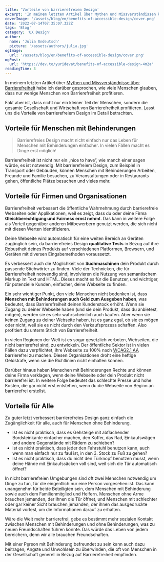 ```yaml
---
title: 'Vorteile von barrierefreiem Design'
excerpt: 'In meinem letzten Artikel über Mythen und Missverständissen über Barrierefreiheit habe ich darüber gesprochen, wie Menschen glauben, dass nur wenige Menschen von Barrierefreiheit profitieren. Fakt ist aber, dass nicht nur eine beachtliche Menge an Menschen von Barrierefreiheit profitiert, sondern die gesamte Gesellschaft, Wirtschaft ...'
coverImage: '/assets/blog/en/benefits-of-accessible-design/cover.png'
date: '2022-07-14T07:35:07.322Z'
tags: 'Blog'
category: 'UX Design'
author:
  name: 'Julia Undeutsch'
  picture: '/assets/authors/julia.jpg'
ogImage:
  url: '/assets/blog/en/benefits-of-accessible-design/cover.png'
ogPost:
  url: 'https://dev.to/yuridevat/benefits-of-accessible-design-4m2a'
readingTime: 3
---
```


In meinem letzten Artikel über [Mythen und Missverständnisse über Barrierefreiheit](https://www-accessibilityfirst.at/de/posts/myths-and-misconceptions-about-accessibility) habe ich darüber gesprochen, wie viele Menschen glauben, dass nur wenige Menschen von Barrierefreiheit profitieren.

Fakt aber ist, dass nicht nur ein kleiner Teil der Menschen, sondern die gesamte Gesellschaft und Wirtschaft von Barrierefreiheit profitieren. Lasst uns die Vorteile von barrierefreiem Design im Detail betrachten.

## Vorteile für Menschen mit Behinderungen

> Barrierefreies Design macht nicht einfach nur das Leben für Menschen mit Behinderungen einfacher. In vielen Fällen macht es Dinge erst möglich!

Barrierefreiheit ist nicht nur ein „nice to have“, wie manch einer sagen würde, es ist notwendig. Mit barrierefreiem Design, zum Beispiel in Transport oder Gebäuden, können Menschen mit Behinderungen Arbeiten, Freunde und Familie besuchen, zu Veranstaltungen oder in Restaurants gehen, öffentliche Plätze besuchen und vieles mehr.

## Vorteile für Firmen und Organisationen

Barrierefreiheit verbessert die öffentliche Wahrnehmung durch barrierefreie Webseiten oder Applikationen, weil es zeigt, dass du oder deine Firma **Gleichberechtigung und Fairness ernst nehmt**. Das kann in weitere Folge als Vorteil gegenüber anderen Mitbewerbern genutzt werden, die sich nicht mit diesen Werten identifizieren.

Deine Webseite wird automatisch für eine weiten Bereich an Geräten zugänglich sein, da barrierefreies Design **qualitative Tests** in Bezug auf ihre Robustheit deines Produkts auf verschiedenen Platformen, Browsern, und Geräten mit diversen Eingabemethoden voraussetzt.

Es verbessert auch die Möglichkeit von **Suchmaschinen** dein Produkt durch passende Stichwörter zu finden. Viele der Technicken, die für Barrierefreiheit notwendig sind, involvieren die Nutzung von semantischem Markup im Text und HTML. Dieses macht es für die Benutzer, und wichtiger, für potenzielle Kunden, einfacher, deine Webseite zu finden.

Ein sehr wichtiger Punkt, den viele Menschen nicht bedenken ist, dass **Menschen mit Behinderungen auch Geld zum Ausgeben haben**, was bedeutet, dass Barrierefreiheit deinen Kundenstock erhöht.
Wenn sie Zugang zu deiner Webseite haben (und sie dein Produkt, dass du anbietest, mögen), werden sie es sehr wahrscheinlich auch kaufen. Aber wenn sie keinen Zugang zu deiner Webseite haben, ist es ganz egal, ob sie es mögen oder nicht, weil sie es nicht durch den Verkaufsprozess schaffen. Also profitiert du unterm Strich von Barrierefreiheit.

In vielen Regionen der Welt ist es sogar gesetzlich verboten, Webseiten, die nicht barrierefrei sind, zu entwickeln. Der öffentliche Sektor ist in vielen Fällen dazu verpflichtet, ihre Webseite zu 100% nach [WCAG2.1 AA](https://www.w3.org/WAI/standards-guidelines/wcag/glance/) barrierefrei zu machen. Diesen Organisationen droht eine heftige Geldstrafe, wenn sie die Richtlinien nicht einhalten können.

Darüber hinaus haben Menschen mit Behinderungen Rechte und können deine Firma verklagen, wenn deine Webseite oder dein Produkt nicht barrierefrei ist. In weitere Folge bedeutet das schlechte Presse und hohe Kosten, die gar nicht erst entstehen, wenn du die Webseite von Beginn an barrierefrei erstellst.

## Vorteile für Alle

Zu guter letzt verbessert barrierefreies Design ganz einfach die Zugänglichkeit für alle, auch für Menschen ohne Behinderung.

- Ist es nicht praktisch, dass es Gehsteige mit abflachender Bordsteinkante einfacher machen, den Koffer, das Rad, Einkaufswägen und andere Gegenstände mit Rädern zu schieben?
- Ist es nicht praktisch, dass jeder den Fahrstuhl benutzen kann, auch wenn man einfach nur zu faul ist, in den 3. Stock zu Fuß zu gehen?
- Ist es nicht praktisch, dass du nicht den Türknopf benutzen musst, wenn deine Hände mit Einkaufssäcken voll sind, weil sich die Tür automatisch öffnet?

In nicht barrierefreien Umgebungen sind oft zwei Menschen notwendig um Dinge zu tun, für die eingentlich nur eine Person vorgesehen ist. Das kann unangenehm für beide Beteiligten sein, dem Menschen mit Behinderung sowie auch dem Familienmitglied und Helfern. Menschen ohne Arme brauchen jemanden, der ihnen die Tür öffnet, und Menschen mit schlechter oder gar keiner Sicht brauchen jemanden, der ihnen das ausgedruckte Material vorlest, um die Informationen darauf zu erhalten.

Wäre die Welt mehr barrierefrei, gebe es bestimmt mehr sozialen Kontakt zwischen Menschen mit Behinderungen und ohne Behinderungen, was zu neuen Freundschaften führen könnte. Das würde das Leben von jedem bereichern, denn wir alle brauchen Freundschaften.

Mit einer Person mit Behinderung befreundet zu sein kann auch dazu beitragen, Ängste und Unwohlsein zu überwinden, die oft von Menschen in der Gesellschaft generell in Bezug auf Barrierefreiheit empfinden.
